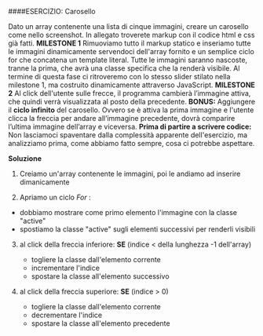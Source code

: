 ####ESERCIZIO: Carosello

Dato un array contenente una lista di cinque immagini, creare un carosello come nello screenshot.
In allegato troverete markup con il codice html e css già fatti.
**MILESTONE 1**
Rimuoviamo tutto il markup statico e inseriamo tutte le immagini dinamicamente servendoci dell'array fornito e un semplice ciclo for che concatena un template literal.
Tutte le immagini saranno nascoste, tranne la prima, che avrà una classe specifica che la renderà visibile.
Al termine di questa fase ci ritroveremo con lo stesso slider stilato nella milestone 1, ma costruito dinamicamente attraverso JavaScript.
**MILESTONE 2**
Al click dell'utente sulle frecce, il programma cambierà l’immagine attiva, che quindi verrà visualizzata al posto della precedente.
**BONUS:**
Aggiungere il **ciclo infinito** del carosello. Ovvero se è attiva la prima immagine e l'utente clicca la freccia per andare all’immagine precedente, dovrà comparire l’ultima immagine dell’array e viceversa.
**Prima di partire a scrivere codice:**
Non lasciamoci spaventare dalla complessità apparente dell'esercizio, ma analizziamo prima, come abbiamo fatto sempre, cosa ci potrebbe aspettare.

**Soluzione**
1. Creiamo un'array contenente le immagini, poi le andiamo ad inserire dimanicamente 

2. Apriamo un ciclo _For_ : 
- dobbiamo mostrare come primo elemento l'immagine con la classe "active"
- spostiamo la classe "active" sugli elementi successivi per renderli visibili 

3. al click della freccia inferiore:
**SE** (indice < della lunghezza -1 dell'array)
     - togliere la classe dall'elemento corrente
     - incrementare l'indice 
     - spostare la classe all'elemento successivo

4. al click della freccia superiore:
**SE** (indice > 0)
     - togliere la classe dall'elemento corrente
     - decrementare l'indice
     - spostare la classe all'elemento precedente
